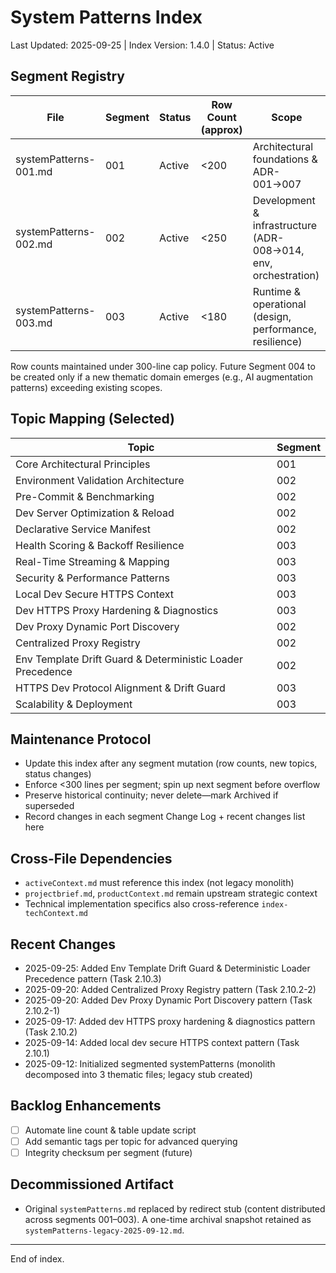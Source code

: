 # System Patterns Index

Last Updated: 2025-09-25 | Index Version: 1.4.0 | Status: Active

## Segment Registry
| File | Segment | Status | Row Count (approx) | Scope |
|------|---------|--------|--------------------|-------|
| systemPatterns-001.md | 001 | Active | <200 | Architectural foundations & ADR-001→007 |
| systemPatterns-002.md | 002 | Active | <250 | Development & infrastructure (ADR-008→014, env, orchestration) |
| systemPatterns-003.md | 003 | Active | <180 | Runtime & operational (design, performance, resilience) |

Row counts maintained under 300-line cap policy. Future Segment 004 to be created only if a new thematic domain emerges (e.g., AI augmentation patterns) exceeding existing scopes.

## Topic Mapping (Selected)
| Topic | Segment |
|-------|---------|
| Core Architectural Principles | 001 |
| Environment Validation Architecture | 002 |
| Pre-Commit & Benchmarking | 002 |
| Dev Server Optimization & Reload | 002 |
| Declarative Service Manifest | 002 |
| Health Scoring & Backoff Resilience | 003 |
| Real-Time Streaming & Mapping | 003 |
| Security & Performance Patterns | 003 |
| Local Dev Secure HTTPS Context | 003 |
| Dev HTTPS Proxy Hardening & Diagnostics | 003 |
| Dev Proxy Dynamic Port Discovery | 002 |
| Centralized Proxy Registry | 002 |
| Env Template Drift Guard & Deterministic Loader Precedence | 002 |
| HTTPS Dev Protocol Alignment & Drift Guard | 003 |
| Scalability & Deployment | 003 |

## Maintenance Protocol
- Update this index after any segment mutation (row counts, new topics, status changes)
- Enforce <300 lines per segment; spin up next segment before overflow
- Preserve historical continuity; never delete—mark Archived if superseded
- Record changes in each segment Change Log + recent changes list here

## Cross-File Dependencies
- `activeContext.md` must reference this index (not legacy monolith)
- `projectbrief.md`, `productContext.md` remain upstream strategic context
- Technical implementation specifics also cross-reference `index-techContext.md`

## Recent Changes
- 2025-09-25: Added Env Template Drift Guard & Deterministic Loader Precedence pattern (Task 2.10.3)
- 2025-09-20: Added Centralized Proxy Registry pattern (Task 2.10.2-2)
- 2025-09-20: Added Dev Proxy Dynamic Port Discovery pattern (Task 2.10.2-1)
- 2025-09-17: Added dev HTTPS proxy hardening & diagnostics pattern (Task 2.10.2)
- 2025-09-14: Added local dev secure HTTPS context pattern (Task 2.10.1)
- 2025-09-12: Initialized segmented systemPatterns (monolith decomposed into 3 thematic files; legacy stub created)

## Backlog Enhancements
- [ ] Automate line count & table update script
- [ ] Add semantic tags per topic for advanced querying
- [ ] Integrity checksum per segment (future)

## Decommissioned Artifact
- Original `systemPatterns.md` replaced by redirect stub (content distributed across segments 001–003). A one-time archival snapshot retained as `systemPatterns-legacy-2025-09-12.md`.

---
End of index.
